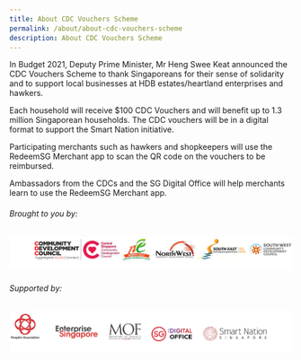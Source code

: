 ```yaml
---
title: About CDC Vouchers Scheme
permalink: /about/about-cdc-vouchers-scheme
description: About CDC Vouchers Scheme
---
```

In Budget 2021, Deputy Prime Minister, Mr Heng Swee Keat announced the CDC Vouchers Scheme to thank Singaporeans for their sense of solidarity and to support local businesses at HDB estates/heartland enterprises and hawkers.  

Each household will receive $100 CDC Vouchers and will benefit up to 1.3 million Singaporean households. The CDC vouchers will be in a digital format to support the Smart Nation initiative.

Participating merchants such as hawkers and shopkeepers will use the RedeemSG Merchant app to scan the QR code on the vouchers to be reimbursed.

Ambassadors from the CDCs and the SG Digital Office will help merchants learn to use the RedeemSG Merchant app.

###### Brought to you by:

![Brought to you by](/images/brought-by.png)

###### Supported by:

![Supported by](/images/supported-by.png)